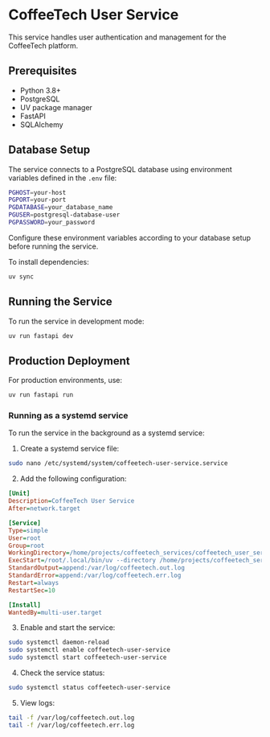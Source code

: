 # CoffeeTech User Service

This service handles user authentication and management for the CoffeeTech platform.

## Prerequisites

- Python 3.8+
- PostgreSQL
- UV package manager
- FastAPI
- SQLAlchemy

## Database Setup

The service connects to a PostgreSQL database using environment variables defined in the `.env` file:

```bash
PGHOST=your-host
PGPORT=your-port
PGDATABASE=your_database_name
PGUSER=postgresql-database-user
PGPASSWORD=your_password
```

Configure these environment variables according to your database setup before running the service.

To install dependencies:

```bash
uv sync
```

## Running the Service

To run the service in development mode:

```bash
uv run fastapi dev
```

## Production Deployment

For production environments, use:

```bash
uv run fastapi run
```

### Running as a systemd service

To run the service in the background as a systemd service:

1. Create a systemd service file:

```bash
sudo nano /etc/systemd/system/coffeetech-user-service.service
```

2. Add the following configuration:

```ini
[Unit]
Description=CoffeeTech User Service
After=network.target

[Service]
Type=simple
User=root
Group=root
WorkingDirectory=/home/projects/coffeetech_services/coffeetech_user_service/
ExecStart=/root/.local/bin/uv --directory /home/projects/coffeetech_services/coffeetech_user_service/ run fastapi run
StandardOutput=append:/var/log/coffeetech.out.log
StandardError=append:/var/log/coffeetech.err.log
Restart=always
RestartSec=10

[Install]
WantedBy=multi-user.target
```

3. Enable and start the service:

```bash
sudo systemctl daemon-reload
sudo systemctl enable coffeetech-user-service
sudo systemctl start coffeetech-user-service
```

4. Check the service status:

```bash
sudo systemctl status coffeetech-user-service
```

5. View logs:

```bash
tail -f /var/log/coffeetech.out.log
tail -f /var/log/coffeetech.err.log
```

